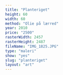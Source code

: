 ```yaml
---
title: "Planteriget"
height: 60
width: 60
method: "Olie på lærred"
year: 2010
price: "2500"
rasterWidth: 2457
rasterHeight: 2487
fileName: "IMG_1825.JPG"
type: "maleri"
show: "yes"
slug: "planteriget"
layout: "art"
---
```

